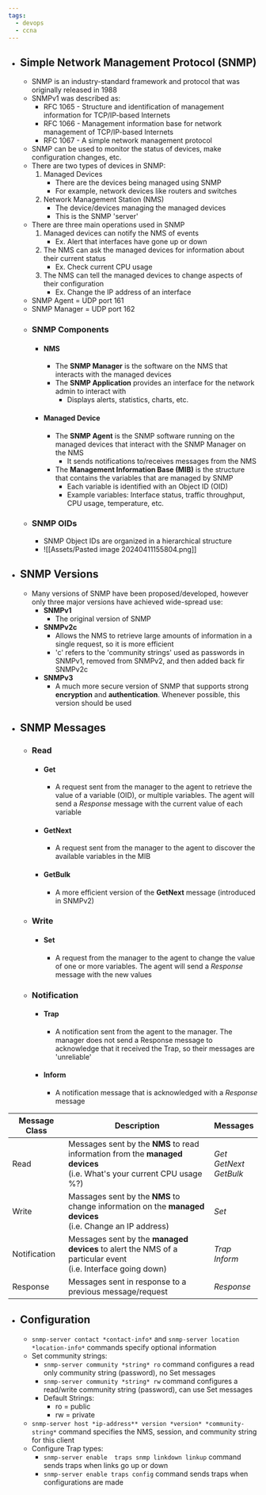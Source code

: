 ```yaml
---
tags:
  - devops
  - ccna
---
```

- ## Simple Network Management Protocol (SNMP)
	- SNMP is an industry-standard framework and protocol that was originally released in 1988
	- SNMPv1 was described as:
		- RFC 1065 - Structure and identification of management information for TCP/IP-based Internets
		- RFC 1066 - Management information base for network management of TCP/IP-based Internets
		- RFC 1067 - A simple network management protocol
	- SNMP can be used to monitor the status of devices, make configuration changes, etc.
	- There are two types of devices in SNMP:
		1. Managed Devices
			- There are the devices being managed using SNMP
			- For example, network devices like routers and switches
		2. Network Management Station (NMS)
			- The device/devices managing the managed devices
			- This is the SNMP 'server'
	- There are three main operations used in SNMP
		1. Managed devices can notify the NMS of events
			- Ex. Alert that interfaces have gone up or down
		2. The NMS can ask the managed devices for information about their current status
			- Ex. Check current CPU usage
		3. The NMS can tell the managed devices to change aspects of their configuration
			- Ex. Change the IP address of an interface
	- SNMP Agent = UDP port 161
	- SNMP Manager = UDP port 162
	- ### SNMP Components
		- #### NMS
			- The **SNMP Manager** is the software on the NMS that interacts with the managed devices
			- The **SNMP Application** provides an interface for the network admin to interact with
				- Displays alerts, statistics, charts, etc.
		- #### Managed Device
			- The **SNMP Agent** is the SNMP software running on the managed devices that interact with the SNMP Manager on the NMS
				- It sends notifications to/receives messages from the NMS
			- The **Management Information Base (MIB)** is the structure that contains the variables that are managed by SNMP
				- Each variable is identified with an Object ID (OID)
				- Example variables: Interface status, traffic throughput, CPU usage, temperature, etc.
	- ### SNMP OIDs
		- SNMP Object IDs are organized in a hierarchical structure
		- ![[Assets/Pasted image 20240411155804.png]]
- ## SNMP Versions
	- Many versions of SNMP have been proposed/developed, however only three major versions have achieved wide-spread use:
		- **SNMPv1**
			- The original version of SNMP
		- **SNMPv2c**
			- Allows the NMS to retrieve large amounts of information in a single request, so it is more efficient
			- 'c' refers to the 'community strings' used as passwords in SNMPv1, removed from SNMPv2, and then added back fir SNMPv2c
		- **SNMPv3**
			- A much more secure version of SNMP that supports strong **encryption** and **authentication**. Whenever possible, this version should be used
- ## SNMP Messages
	- ### Read
		- #### Get
			- A request sent from the manager to the agent to retrieve the value of a variable (OID), or multiple variables. The agent will send a *Response* message with the current value of each variable
		- #### GetNext
			- A request sent from the manager to the agent to discover the available variables in the MIB
		- #### GetBulk
			- A more efficient version of the **GetNext** message (introduced in SNMPv2)
	- ### Write
		- #### Set
			- A request from the manager to the agent to change the value of one or more variables. The agent will send a *Response* message with the new values
	- ### Notification
		- #### Trap
			- A notification sent from the agent to the manager. The manager does not send a Response message to acknowledge that it received the Trap, so their messages are 'unreliable'
		- #### Inform
			- A notification message that is acknowledged with a *Response* message

| Message Class | Description                                                                                                              | Messages                    |
| ------------- | ------------------------------------------------------------------------------------------------------------------------ | --------------------------- |
| Read          | Messages sent by the **NMS** to read information from the **managed devices**<br>(i.e. What's your current CPU usage %?) | *Get<br>GetNext<br>GetBulk* |
| Write         | Massages sent by the **NMS** to change information on the **managed devices**<br>(i.e. Change an IP address)             | *Set*                       |
| Notification  | Messages sent by the **managed devices** to alert the NMS of a particular event<br>(i.e. Interface going down)           | *Trap<br>Inform*            |
| Response      | Messages sent in response to a previous message/request                                                                  | *Response*                  |
- ## Configuration
	- `snmp-server contact *contact-info*` and `snmp-server location *location-info*` commands specify optional information
	- Set community strings:
		- `snmp-server community *string* ro` command configures a read only community string (password), no Set messages
		- `snmp-server community *string* rw` command configures a read/write community string (password), can use Set messages
		- Default Strings:
			- ro = public
			- rw = private
	- `snmp-server host *ip-address** version *version* *community-string*` command specifies the NMS, session, and community string for this client
	- Configure Trap types:
		- `snmp-server enable  traps snmp linkdown linkup` command sends traps when links go up or down
		- `snmp-server enable traps config` command sends traps when configurations are made
